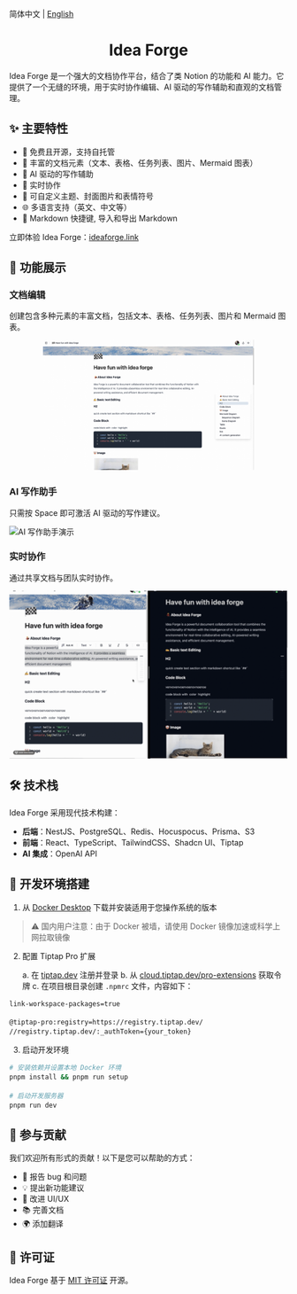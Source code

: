 简体中文 | [English](README.md)

<h1 align="center">Idea Forge</h1>

Idea Forge 是一个强大的文档协作平台，结合了类 Notion 的功能和 AI 能力。它提供了一个无缝的环境，用于实时协作编辑、AI 驱动的写作辅助和直观的文档管理。

## ✨ 主要特性

- 💯 免费且开源，支持自托管
- 🔧 丰富的文档元素（文本、表格、任务列表、图片、Mermaid 图表）
- 🤖 AI 驱动的写作辅助
- 👥 实时协作
- 🎨 可自定义主题、封面图片和表情符号
- 🌐 多语言支持（英文、中文等）
- 📝 Markdown 快捷键, 导入和导出 Markdown

立即体验 Idea Forge：[ideaforge.link](https://ideaforge.link/)

## 📸 功能展示

### 文档编辑

创建包含多种元素的丰富文档，包括文本、表格、任务列表、图片和 Mermaid 图表。

<div align="center">
  <figure>
    <a target="_blank" rel="noopener">
       <img src="./docs/marketing/images/idea-forge-banner.png" alt="Idea Forge 界面展示" width="90%" />
    </a>
  </figure>
</div>

### AI 写作助手

只需按 Space 即可激活 AI 驱动的写作建议。

![AI 写作助手演示](./docs/marketing/images/ai-writing.gif)

### 实时协作

通过共享文档与团队实时协作。

![实时协作演示](./docs/marketing/images/real-time-collab.gif)

## 🛠️ 技术栈

Idea Forge 采用现代技术构建：

- **后端**：NestJS、PostgreSQL、Redis、Hocuspocus、Prisma、S3
- **前端**：React、TypeScript、TailwindCSS、Shadcn UI、Tiptap
- **AI 集成**：OpenAI API

## 🚀 开发环境搭建

1. 从 [Docker Desktop](https://www.docker.com/products/docker-desktop/) 下载并安装适用于您操作系统的版本

> ⚠️ 国内用户注意：由于 Docker 被墙，请使用 Docker 镜像加速或科学上网拉取镜像

2. 配置 Tiptap Pro 扩展

   a. 在 [tiptap.dev](https://tiptap.dev/) 注册并登录
   b. 从 [cloud.tiptap.dev/pro-extensions](https://cloud.tiptap.dev/pro-extensions) 获取令牌
   c. 在项目根目录创建 `.npmrc` 文件，内容如下：

```bash
link-workspace-packages=true

@tiptap-pro:registry=https://registry.tiptap.dev/
//registry.tiptap.dev/:_authToken={your_token}
```

3. 启动开发环境

```bash
# 安装依赖并设置本地 Docker 环境
pnpm install && pnpm run setup

# 启动开发服务器
pnpm run dev
```

## 🤝 参与贡献

我们欢迎所有形式的贡献！以下是您可以帮助的方式：

- 🐛 报告 bug 和问题
- 💡 提出新功能建议
- 🎨 改进 UI/UX
- 📚 完善文档
- 🌍 添加翻译

## 📄 许可证

Idea Forge 基于 [MIT 许可证](LICENSE) 开源。
